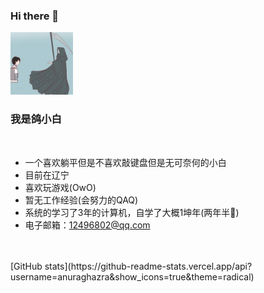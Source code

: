 ### Hi there 👋
<!--插入图片-->
<img src="images/1.png" width="100" height="100" alt="图片加载失败时，显示这段字"/>

### 我是鸽小白

<br/>

- 一个喜欢躺平但是不喜欢敲键盘但是无可奈何的小白
- 目前在辽宁
- 喜欢玩游戏(OwO)
- 暂无工作经验(会努力的QAQ)
- 系统的学习了3年的计算机，自学了大概1坤年(两年半🐓)
- 电子邮箱：12496802@qq.com
<br/>
<br/>
[GitHub stats](https://github-readme-stats.vercel.app/api?username=anuraghazra&show_icons=true&theme=radical)
<br/>
